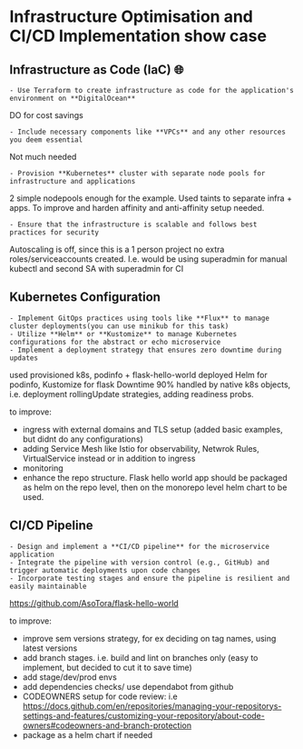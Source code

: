 # Infrastructure Optimisation and CI/CD Implementation show case

## Infrastructure as Code (IaC) 🌐

    - Use Terraform to create infrastructure as code for the application's environment on **DigitalOcean**

DO for cost savings

    - Include necessary components like **VPCs** and any other resources you deem essential

Not much needed

    - Provision **Kubernetes** cluster with separate node pools for infrastructure and applications

2 simple nodepools enough for the example. Used taints to separate infra + apps. To improve and harden affinity and anti-affinity setup needed.

    - Ensure that the infrastructure is scalable and follows best practices for security

Autoscaling is off, since this is a 1 person project no extra roles/serviceaccounts created. I.e. would be using superadmin for manual kubectl and second SA with superadmin for CI

## Kubernetes Configuration

    - Implement GitOps practices using tools like **Flux** to manage cluster deployments(you can use minikub for this task)
    - Utilize **Helm** or **Kustomize** to manage Kubernetes configurations for the abstract or echo microservice
    - Implement a deployment strategy that ensures zero downtime during updates

used provisioned k8s, podinfo + flask-hello-world deployed
Helm for podinfo, Kustomize for flask
Downtime 90% handled by native k8s objects, i.e. deployment rollingUpdate strategies, adding readiness probs.

to improve:

- ingress with external domains and TLS setup (added basic examples, but didnt do any configurations)
- adding Service Mesh like Istio for observability, Netwrok Rules, VirtualService instead or in addition to ingress
- monitoring
- enhance the repo structure. Flask hello world app should be packaged as helm on the repo level, then on the monorepo level helm chart to be used.

## CI/CD Pipeline

    - Design and implement a **CI/CD pipeline** for the microservice application
    - Integrate the pipeline with version control (e.g., GitHub) and trigger automatic deployments upon code changes
    - Incorporate testing stages and ensure the pipeline is resilient and easily maintainable

https://github.com/AsoTora/flask-hello-world

to improve:

- improve sem versions strategy, for ex deciding on tag names, using latest versions
- add branch stages. i.e. build and lint on branches only (easy to implement, but decided to cut it to save time)
- add stage/dev/prod envs
- add dependencies checks/ use dependabot from github
- CODEOWNERS setup for code review: i.e https://docs.github.com/en/repositories/managing-your-repositorys-settings-and-features/customizing-your-repository/about-code-owners#codeowners-and-branch-protection
- package as a helm chart if needed
